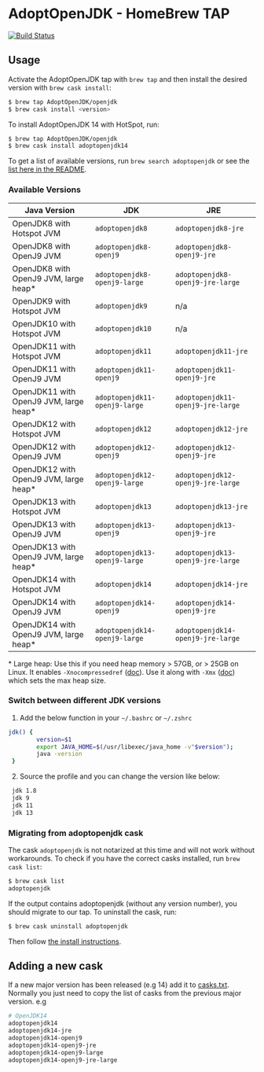 # AdoptOpenJDK - HomeBrew TAP

[![Build Status](https://travis-ci.com/AdoptOpenJDK/homebrew-openjdk.svg?branch=master)](https://travis-ci.com/AdoptOpenJDK/homebrew-openjdk)

## Usage 

Activate the AdoptOpenJDK tap with `brew tap` and then install the desired version with `brew cask install`:

```bash
$ brew tap AdoptOpenJDK/openjdk
$ brew cask install <version>
```

To install AdoptOpenJDK 14 with HotSpot, run:

```bash
$ brew tap AdoptOpenJDK/openjdk
$ brew cask install adoptopenjdk14
```

To get a list of available versions, run `brew search adoptopenjdk` or see the [list here in the README](#available-versions).

### Available Versions
| Java Version | JDK | JRE
|--|--|--|
| OpenJDK8 with Hotspot JVM | `adoptopenjdk8` | `adoptopenjdk8-jre` |
| OpenJDK8 with OpenJ9 JVM | `adoptopenjdk8-openj9` | `adoptopenjdk8-openj9-jre` |
| OpenJDK8 with OpenJ9 JVM, large heap* | `adoptopenjdk8-openj9-large` | `adoptopenjdk8-openj9-jre-large` |
| OpenJDK9 with Hotspot JVM | `adoptopenjdk9` | n/a |
| OpenJDK10 with Hotspot JVM | `adoptopenjdk10` | n/a |
| OpenJDK11 with Hotspot JVM | `adoptopenjdk11` | `adoptopenjdk11-jre` |
| OpenJDK11 with OpenJ9 JVM | `adoptopenjdk11-openj9` | `adoptopenjdk11-openj9-jre` |
| OpenJDK11 with OpenJ9 JVM, large heap* | `adoptopenjdk11-openj9-large` | `adoptopenjdk11-openj9-jre-large` |
| OpenJDK12 with Hotspot JVM | `adoptopenjdk12` | `adoptopenjdk12-jre` |
| OpenJDK12 with OpenJ9 JVM | `adoptopenjdk12-openj9` | `adoptopenjdk12-openj9-jre` |
| OpenJDK12 with OpenJ9 JVM, large heap* | `adoptopenjdk12-openj9-large` | `adoptopenjdk12-openj9-jre-large` |
| OpenJDK13 with Hotspot JVM | `adoptopenjdk13` | `adoptopenjdk13-jre` |
| OpenJDK13 with OpenJ9 JVM | `adoptopenjdk13-openj9` | `adoptopenjdk13-openj9-jre` |
| OpenJDK13 with OpenJ9 JVM, large heap* | `adoptopenjdk13-openj9-large` | `adoptopenjdk13-openj9-jre-large` |
| OpenJDK14 with Hotspot JVM | `adoptopenjdk14` | `adoptopenjdk14-jre` |
| OpenJDK14 with OpenJ9 JVM | `adoptopenjdk14-openj9` | `adoptopenjdk14-openj9-jre` |
| OpenJDK14 with OpenJ9 JVM, large heap* | `adoptopenjdk14-openj9-large` | `adoptopenjdk14-openj9-jre-large` |

\* Large heap: Use this if you need heap memory > 57GB, or > 25GB on Linux. It enables `-Xnocompressedref` ([doc][docnocref]). Use it along with `-Xmx` ([doc][docmx]) which sets the max heap size.

[docnocref]: https://www.eclipse.org/openj9/docs/xcompressedrefs/
[docmx]: https://www.eclipse.org/openj9/docs/xms/

### Switch between different JDK versions
1. Add the below function in your `~/.bashrc` or `~/.zshrc` 
```bash
jdk() {
        version=$1
        export JAVA_HOME=$(/usr/libexec/java_home -v"$version");
        java -version
 }
```

 2. Source the profile and you can change the version like below:
 ```bash
  jdk 1.8
  jdk 9
  jdk 11
  jdk 13
  ```

### Migrating from adoptopenjdk cask

The cask `adoptopenjdk` is not notarized at this time and will not work without workarounds. To check if you have the correct casks installed, run `brew cask list`:

```bash
$ brew cask list
adoptopenjdk
```

If the output contains adoptopenjdk (without any version number), you should migrate to our tap. To uninstall the cask, run:

```bash
$ brew cask uninstall adoptopenjdk
```

Then follow [the install instructions](#usage).

## Adding a new cask
If a new major version has been released (e.g 14) add it to [casks.txt](casks.txt). Normally you just need to copy the list of casks from the previous major version. e.g

```bash
# OpenJDK14
adoptopenjdk14
adoptopenjdk14-jre
adoptopenjdk14-openj9
adoptopenjdk14-openj9-jre
adoptopenjdk14-openj9-large
adoptopenjdk14-openj9-jre-large
```
 
